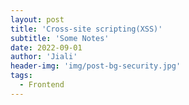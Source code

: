 ```yaml
---
layout: post
title: 'Cross-site scripting(XSS)'
subtitle: 'Some Notes'
date: 2022-09-01
author: 'Jiali'
header-img: 'img/post-bg-security.jpg'
tags:
  - Frontend
---
```

